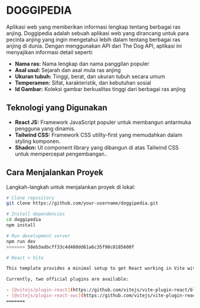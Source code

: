 # DOGGIPEDIA
Aplikasi web yang memberikan informasi lengkap tentang berbagai ras anjing.
Doggipedia adalah sebuah aplikasi web yang dirancang untuk para pecinta anjing yang ingin mengetahui lebih dalam tentang berbagai ras anjing di dunia. Dengan menggunakan API dari The Dog API, aplikasi ini menyajikan informasi detail seperti:

* **Nama ras:** Nama lengkap dan nama panggilan populer
* **Asal usul:** Sejarah dan asal mula ras anjing
* **Ukuran tubuh:** Tinggi, berat, dan ukuran tubuh secara umum
* **Temperamen:** Sifat, karakteristik, dan kebutuhan sosial
* **Id Gambar:** Koleksi gambar berkualitas tinggi dari berbagai ras anjing

## Teknologi yang Digunakan
* **React JS:** Framework JavaScript populer untuk membangun antarmuka pengguna yang dinamis.
* **Tailwind CSS:** Framework CSS utility-first yang memudahkan dalam styling komponen.
* **Shadcn:** UI component library yang dibangun di atas Tailwind CSS untuk mempercepat pengembangan..

## Cara Menjalankan Proyek
Langkah-langkah untuk menjalankan proyek di lokal:
```bash
# Clone repository
git clone https://github.com/your-username/doggipedia.git

# Install dependencies
cd doggipedia
npm install

# Run development server
npm run dev
>>>>>>> 58eb3adbcff33c4d488dd61a6c35f98c0185600f

# React + Vite

This template provides a minimal setup to get React working in Vite with HMR and some ESLint rules.

Currently, two official plugins are available:

- [@vitejs/plugin-react](https://github.com/vitejs/vite-plugin-react/blob/main/packages/plugin-react/README.md) uses [Babel](https://babeljs.io/) for Fast Refresh
- [@vitejs/plugin-react-swc](https://github.com/vitejs/vite-plugin-react-swc) uses [SWC](https://swc.rs/) for Fast Refresh
=======
